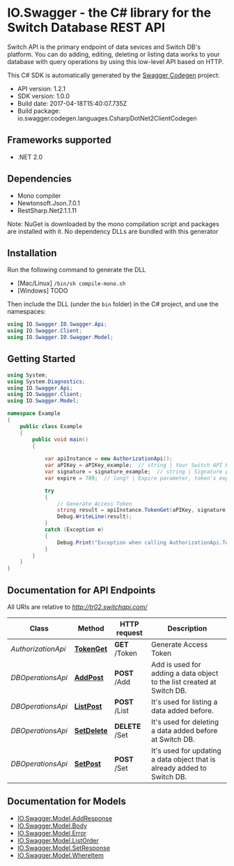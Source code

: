 # IO.Swagger - the C# library for the Switch Database REST API

Switch API is the primary endpoint of data sevices and Switch DB's platform. You can do adding, editing, deleting or listing data works to your database with query operations by using this low-level API based on HTTP.

This C# SDK is automatically generated by the [Swagger Codegen](https://github.com/swagger-api/swagger-codegen) project:

- API version: 1.2.1
- SDK version: 1.0.0
- Build date: 2017-04-18T15:40:07.735Z
- Build package: io.swagger.codegen.languages.CsharpDotNet2ClientCodegen

<a name="frameworks-supported"></a>
## Frameworks supported
- .NET 2.0

<a name="dependencies"></a>
## Dependencies
- Mono compiler
- Newtonsoft.Json.7.0.1
- RestSharp.Net2.1.1.11

Note: NuGet is downloaded by the mono compilation script and packages are installed with it. No dependency DLLs are bundled with this generator

<a name="installation"></a>
## Installation
Run the following command to generate the DLL
- [Mac/Linux] `/bin/sh compile-mono.sh`
- [Windows] TODO

Then include the DLL (under the `bin` folder) in the C# project, and use the namespaces:
```csharp
using IO.Swagger.IO.Swagger.Api;
using IO.Swagger.Client;
using IO.Swagger.IO.Swagger.Model;
```
<a name="getting-started"></a>
## Getting Started

```csharp
using System;
using System.Diagnostics;
using IO.Swagger.Api;
using IO.Swagger.Client;
using IO.Swagger.Model;

namespace Example
{
    public class Example
    {
        public void main()
        {
            
            var apiInstance = new AuthorizationApi();
            var aPIKey = aPIKey_example;  // string | Your Switch API Key.
            var signature = signature_example;  // string | Signature parameter is generated as md5(APISecret + ExpireTimestamp) format.
            var expire = 789;  // long? | Expire parameter, token's expire date and time information must be proper to ISO 8601 standarts and Unix Time format with msec information.

            try
            {
                // Generate Access Token
                string result = apiInstance.TokenGet(aPIKey, signature, expire);
                Debug.WriteLine(result);
            }
            catch (Exception e)
            {
                Debug.Print("Exception when calling AuthorizationApi.TokenGet: " + e.Message );
            }
        }
    }
}
```

<a name="documentation-for-api-endpoints"></a>
## Documentation for API Endpoints

All URIs are relative to *http://tr02.switchapi.com/*

Class | Method | HTTP request | Description
------------ | ------------- | ------------- | -------------
*AuthorizationApi* | [**TokenGet**](docs/AuthorizationApi.md#tokenget) | **GET** /Token | Generate Access Token
*DBOperationsApi* | [**AddPost**](docs/DBOperationsApi.md#addpost) | **POST** /Add | Add is used for adding a data object to the list created at Switch DB.
*DBOperationsApi* | [**ListPost**](docs/DBOperationsApi.md#listpost) | **POST** /List | It's used for listing a data added before.
*DBOperationsApi* | [**SetDelete**](docs/DBOperationsApi.md#setdelete) | **DELETE** /Set | It's used for deleting a data added before at Switch DB.
*DBOperationsApi* | [**SetPost**](docs/DBOperationsApi.md#setpost) | **POST** /Set | It's used for updating a data object that is already added to Switch DB.


<a name="documentation-for-models"></a>
## Documentation for Models

 - [IO.Swagger.Model.AddResponse](docs/AddResponse.md)
 - [IO.Swagger.Model.Body](docs/Body.md)
 - [IO.Swagger.Model.Error](docs/Error.md)
 - [IO.Swagger.Model.ListOrder](docs/ListOrder.md)
 - [IO.Swagger.Model.SetResponse](docs/SetResponse.md)
 - [IO.Swagger.Model.WhereItem](docs/WhereItem.md)